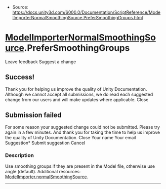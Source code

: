 * Source: https://docs.unity3d.com/6000.0/Documentation/ScriptReference/ModelImporterNormalSmoothingSource.PreferSmoothingGroups.html

#  [ModelImporterNormalSmoothingSource](https://docs.unity3d.com/6000.0/Documentation/ScriptReference/ModelImporterNormalSmoothingSource.html).PreferSmoothingGroups
Leave feedback
Suggest a change
## Success!
Thank you for helping us improve the quality of Unity Documentation. Although we cannot accept all submissions, we do read each suggested change from our users and will make updates where applicable.
Close
## Submission failed
For some reason your suggested change could not be submitted. Please <a>try again</a> in a few minutes. And thank you for taking the time to help us improve the quality of Unity Documentation.
Close
Your name Your email Suggestion* Submit suggestion
Cancel
### Description
Use smoothing groups if they are present in the Model file, otherwise use angle (default).
Additional resources: [ModelImporter.normalSmoothingSource](https://docs.unity3d.com/6000.0/Documentation/ScriptReference/ModelImporter-normalSmoothingSource.html).
* * *
